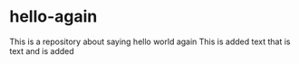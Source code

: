 # hello-again
This is a repository about saying hello world again
This is added text that is text and is added
